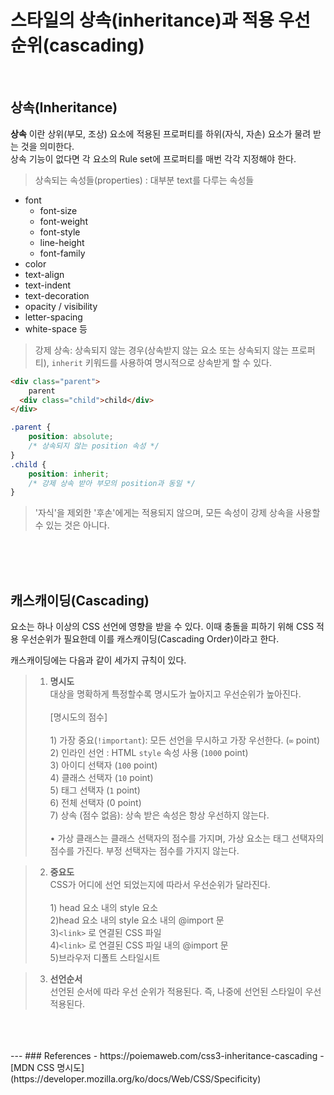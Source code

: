 # 스타일의 상속(inheritance)과 적용 우선 순위(cascading)
<br>

## 상속(Inheritance)

__상속__ 이란 상위(부모, 조상) 요소에 적용된 프로퍼티를 하위(자식, 자손) 요소가 물려 받는 것을 의미한다.<br> 상속 기능이 없다면 각 요소의 Rule set에 프로퍼티를 매번 각각 지정해야 한다.

> 상속되는 속성들(properties)
: 대부분 text를 다루는 속성들
- font
  - font-size
  - font-weight
  - font-style
  - line-height
  - font-family
- color
- text-align
- text-indent
- text-decoration
- opacity / visibility
- letter-spacing
- white-space 등
    
> 강제 상속: 상속되지 않는 경우(상속받지 않는 요소 또는 상속되지 않는 프로퍼티), `inherit` 키워드를 사용하여 명시적으로 상속받게 할 수 있다.<br>


```html
<div class="parent">
    parent
  <div class="child">child</div>
</div>
```
```css
.parent {
    position: absolute;
    /* 상속되지 않는 position 속성 */
}
.child {
    position: inherit;
    /* 강제 상속 받아 부모의 position과 동일 */
}
```
> '자식'을 제외한 '후손'에게는 적용되지 않으며, 모든 속성이 강제 상속을 사용할 수 있는 것은 아니다.

<br>
<br>
<br>

## 캐스캐이딩(Cascading)

요소는 하나 이상의 CSS 선언에 영향을 받을 수 있다. 이때 충돌을 피하기 위해 CSS 적용 우선순위가 필요한데 이를 캐스캐이딩(Cascading Order)이라고 한다.

캐스캐이딩에는 다음과 같이 세가지 규칙이 있다.
> 1. __명시도__
<br>대상을 명확하게 특정할수록 명시도가 높아지고 우선순위가 높아진다.
<br><br>[명시도의 점수]<br><br>1&rpar; 가장 중요(<code>!important</code>): 모든 선언을 무시하고 가장 우선한다. (`∞` point)<br>
2&rpar; 인라인 선언 : HTML <code>style</code> 속성 사용 (`1000` point)
<br>3&rpar; 아이디 선택자 (`100` point)
<br>4&rpar; 클래스 선택자 (`10` point)
<br>5&rpar; 태그 선택자 (`1` point)
<br>6&rpar; 전체 선택자 (0 point)
<br>7&rpar; 상속 (점수 없음): 상속 받은 속성은 항상 우선하지 않는다. <br><br>• 가상 클래스는 클래스 선택자의 점수를 가지며, 가상 요소는 태그 선택자의 점수를 가진다. 부정 선택자는 점수를 가지지 않는다.


> 2. __중요도__
<br>CSS가 어디에 선언 되었는지에 따라서 우선순위가 달라진다.
<br><br>
1&rpar; head 요소 내의 style 요소<Br>
2&rpar;head 요소 내의 style 요소 내의 @import 문<br>
3&rpar;`<link>` 로 연결된 CSS 파일<br>
4&rpar;`<link>` 로 연결된 CSS 파일 내의 @import 문<br>
5&rpar;브라우저 디폴트 스타일시트


> 3. __선언순서__
<br>선언된 순서에 따라 우선 순위가 적용된다. 즉, 나중에 선언된 스타일이 우선 적용된다.
<br>
<br>
<br>
---
### References
- https://poiemaweb.com/css3-inheritance-cascading
- [MDN CSS 명시도](https://developer.mozilla.org/ko/docs/Web/CSS/Specificity)